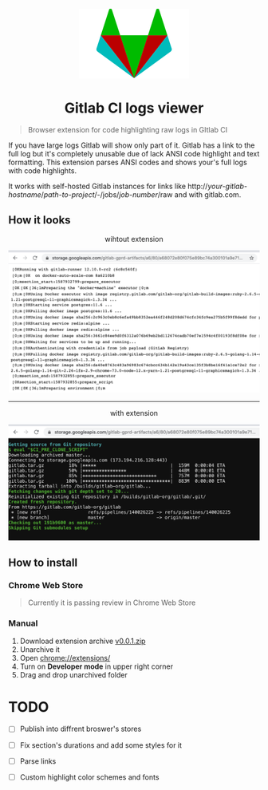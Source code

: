 <p align="center">
  <img width="220" src="media/logo.png" alt="logo"/>
</p>

<h1 align="center">Gitlab CI logs viewer</h1>


> Browser extension for code highlighting raw logs in GItlab CI

If you have large logs Gitlab will show only part of it. Gitlab has a link to the full log but it's completely unusable due of lack ANSI code highlight and text formatting. This extension parses ANSI codes and shows your's full logs with code highlights.

It works with self-hosted Gitlab instances for links like http://*your-gitlab-hostname*/*path-to-project*/-/jobs/*job-number*/raw and with gitlab.com.

## How it looks

<p align="center">wihtout extension</p>

![Without extension](media/before.png)

---------

<p align="center">with extension</p>

![With extension](media/after.png)

## How to install

### Chrome Web Store

> Currently it is passing review in Chrome Web Store

### Manual

1. Download extension archive [v0.0.1.zip](https://github.com/7rulnik/gitlab-job-log-viewer/releases/download/v0.0.1/v0.0.1.zip)
2. Unarchive it
3. Open [chrome://extensions/](chrome://extensions/)
4. Turn on **Developer mode** in upper right corner
5. Drag and drop unarchived folder

# TODO

- [ ] Publish into diffrent broswer's stores
- [ ] Fix section's durations and add some styles for it
- [ ] Parse links
- [ ] Custom highlight color schemes and fonts


